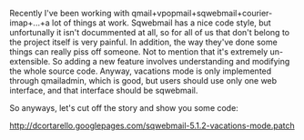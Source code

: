 Recently I've been working with qmail+vpopmail+sqwebmail+courier-imap+...+a lot of things at work.
Sqwebmail has a nice code style, but unfortunally it isn't docummented at all, so for all of us that don't belong to the project itself is very painful. In addition, the way they've done some things can really piss off someone. Not to mention that it's extremely un-extensible. So adding a new feature involves understanding and modifying the whole source code.
Anyway, vacations mode is only implemented through qmailadmin, which is good, but users should use only one web interface, and that interface should be sqwebmail.

So anyways, let's cut off the story and show you some code:

<http://dcortarello.googlepages.com/sqwebmail-5.1.2-vacations-mode.patch>
